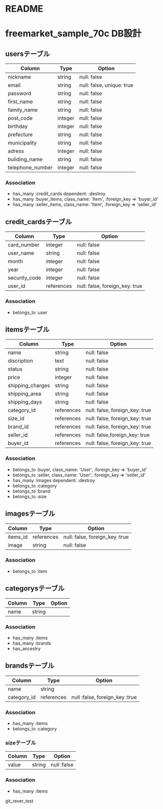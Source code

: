 # README
# freemarket_sample_70c DB設計
## usersテーブル
|Column|Type|Option|
|------|----|------|
|nickname|string|null: false|
|email|string|null: false, unique: true|
|password|string|null: false|
|first_name|string|null: false|
|family_name|string|null: false|
|post_code|integer|null: false|
|birthday|integer|null: false|
|prefecture|string|null: false|
|municipality|string|null: false|
|adress|integer|null: false|
|buliding_name|string|null: false|
|telephone_number|integer|null: false|

### Association
- has_many :credit_cards dependent: :destroy
- has_many :buyer_items, class_name: 'Item', :foreign_key => 'buyer_id'
- has_many :seller_items, class_name: 'Item', :foreign_key => 'seller_id'

## credit_cardsテーブル
|Column|Type|Option|
|------|----|------|
|card_number|integer|null: false|
|user_name|string|null: false|
|month|integer|null: false|
|year|integer|null: false|
|security_code|integer|null: false|
|user_id|references|null: false, foreign_key: true|

### Association
- belongs_to :user

## itemsテーブル
|Column|Type|Option|
|------|----|------|
|name|string|null: false|
|discription|text|null: false|
|status|string|null: false|
|price|integer|null: false|
|shipping_charges|string|null: false|
|shipping_area|string|null: false|
|shipping_days|string|null: false|
|category_id|references|null: false, foreign_key: true|
|size_id|references|null: false, foreign_key: true|
|brand_id|references|null: false, foreign_key: true|
|seller_id|references|null: false,foreign_key: true|
|buyer_id|references|null: false, foreign_key: true|

### Association
- belongs_to :buyer, class_name: 'User', :foreign_key => 'buyer_id'
- belongs_to :seller, class_name: 'User', :foreign_key => 'seller_id'
- has_many :images dependent: :destroy
- belongs_to :category
- belongs_to :brand
- belongs_to :size

## imagesテーブル
|Column|Type|Option|
|------|----|------|
|items_id|references|null: false, foreign_key :true|
|image|string|null: false|

### Association
- belongs_to :item

## categorysテーブル
|Column|Type|Option|
|------|----|------|
|name|string|

### Association
- has_many :items
- has_many :brands
- has_ancestry

## brandsテーブル
|Column|Type|Option|
|------|----|------|
|name|string|
|category_id|references|null :false, foreign_key :true|

### Association
- has_many :items
- belongs_to :category

### sizeテーブル
|Column|Type|Option|
|------|----|------|
|value|string|null :false|

### Association
- has_many :items

git_rever_test
